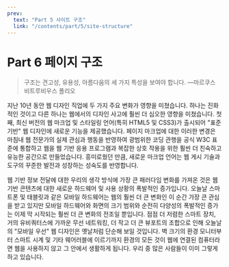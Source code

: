 ```yaml
---
prev:
  text: "Part 5 사이트 구조"
  link: "/contents/part/5/site-structure"
---
```


# Part 6 페이지 구조

> 구조는 견고성, 유용성, 아름다움의 세 가지 특성을 보여야 합니다.
> —마르쿠스 비트루비우스 폴리오

지난 10년 동안 웹 디자인 직업에 두 가지 주요 변화가 영향을 미쳤습니다. 하나는 진화적인 것이고 다른 하나는 웹에서의 디자인 사고에 훨씬 더 심오한 영향을 미쳤습니다. 첫째, 최신 버전의 웹 마크업 및 스타일링 언어(특히 HTML5 및 CSS3)가 출시되어 "표준 기반" 웹 디자인에 새로운 기능을 제공했습니다. 페이지 마크업에 대한 이러한 변경은 마침내 웹 전문가의 실제 관심과 행동을 반영하여 광범위한 코딩 관행을 공식 W3C 표준에 통합하고 웹을 웹 기반 응용 프로그램과 복잡한 상호 작용을 위한 훨씬 더 친숙하고 유능한 공간으로 만들었습니다. 흥미로웠던 만큼, 새로운 마크업 언어는 웹 게시 기술과 도구의 꾸준한 발전과 성장하는 성숙도를 반영합니다.

웹 기반 정보 전달에 대한 우리의 생각 방식에 가장 큰 패러다임 변화를 가져온 것은 웹 기반 콘텐츠에 대한 새로운 하드웨어 및 사용 상황의 폭발적인 증가입니다. 오늘날 스마트폰 및 태블릿과 같은 모바일 하드웨어는 웹의 훨씬 더 큰 변화인 이 순간 가장 큰 관심을 받고 있지만 모바일 하드웨어와 화면의 크기 범위와 순전히 다양성의 폭발적인 증가는 이제 막 시작되는 훨씬 더 큰 변화의 전조일 뿐입니다. 점점 더 저렴한 스마트 장치, 거의 유비쿼터스에 가까운 무선 네트워킹, 더 작고 더 큰 뷰포트의 조합으로 인해 오늘날의 "모바일 우선" 웹 디자인은 옛날처럼 단순해 보일 것입니다. 벽 크기의 환경 모니터부터 스마트 시계 및 기타 웨어러블에 이르기까지 환경의 모든 것이 웹에 연결된 컴퓨터라면 웹을 사용하지 않고 그 안에서 생활하게 됩니다. 우리 중 많은 사람들이 이미 그렇게 하고 있습니다.
